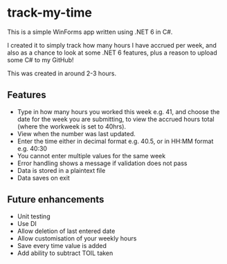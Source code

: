 # track-my-time

This is a simple WinForms app written using .NET 6 in C#.

I created it to simply track how many hours I have accrued per week, and also as a chance to look at some .NET 6 features, plus a reason to upload some C# to my GitHub!

This was created in around 2-3 hours.

## Features ##

- Type in how many hours you worked this week e.g. 41, and choose the date for the week you are submitting, to view the accrued hours total (where the workweek is set to 40hrs).
- View when the number was last updated.
- Enter the time either in decimal format e.g. 40.5, or in HH:MM format e.g. 40:30
- You cannot enter multiple values for the same week
- Error handling shows a message if validation does not pass
- Data is stored in a plaintext file
- Data saves on exit

## Future enhancements ##

- Unit testing
- Use DI
- Allow deletion of last entered date
- Allow customisation of your weekly hours
- Save every time value is added
- Add ability to subtract TOIL taken
